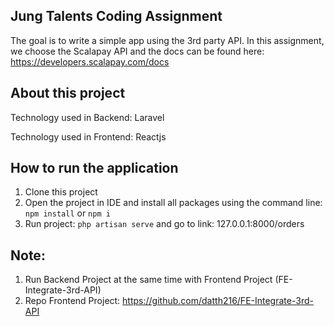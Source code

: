 ## Jung Talents Coding Assignment

The goal is to write a simple app using the 3rd party API. In this assignment, we choose the Scalapay API and the docs can be found here: https://developers.scalapay.com/docs

## About this project

Technology used in Backend: Laravel

Technology used in Frontend: Reactjs

## How to run the application

1. Clone this project
2. Open the project in IDE and install all packages using the command line: `npm install` or `npm i`
3. Run project: `php artisan serve` and go to link: 127.0.0.1:8000/orders

## Note: 
1. Run Backend Project at the same time with Frontend Project (FE-Integrate-3rd-API)
2. Repo Frontend Project: https://github.com/datth216/FE-Integrate-3rd-API
